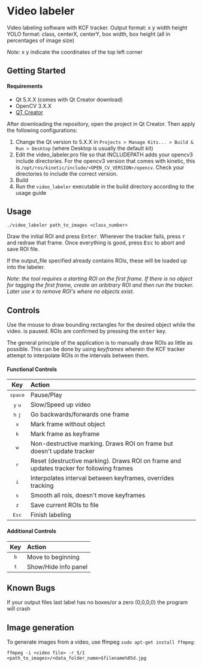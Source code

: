 # Video labeler

Video labeling software with KCF tracker.
Output format: x y width height
YOLO format: class, centerX, centerY, box width, box height (all in percentages of image size)

_Note:_ x y indicate the coordinates of the top left corner

## Getting Started
#### Requirements
* Qt 5.X.X (comes with Qt Creator download)
* OpenCV 3.X.X
* [QT Creator](https://www.qt.io/download)

After downloading the repository, open the project in Qt Creator. Then apply the following configurations:
1. Change the Qt version to 5.X.X in `Projects > Manage Kits... > Build & Run > Desktop` (where Desktop is usually the default kit)
2. Edit the video_labeler.pro file so that INCLUDEPATH adds your opencv3 include directories. For the opencv3 version that comes with kinetic, this is `/opt/ros/kinetic/include/<OPEN_CV_VERSION>/opencv`. Check your directories to include the correct version.
3. Build
4. Run the `video_labeler` executable in the build directory according to the usage guide

## Usage

`./video_labeler path_to_images <class_number>`

Draw the initial ROI and press <kbd>Enter</kbd>. Wherever the tracker fails, press
<kbd>r</kbd> and redraw that frame. Once everything is good, press <kbd>Esc</kbd> to abort and save ROI file.

If the output_file specified already contains ROIs, these will be loaded up into the labeler.

*Note: the tool requires a starting ROI on the first frame. If there is no object
for tagging the first frame, create an arbitrary ROI and then run the tracker.
Later use <kbd>x</kbd> to remove ROI's where no objects exist.*

## Controls

Use the mouse to draw bounding rectangles for the desired object while the video.
is paused. ROIs are confirmed by pressing the <kbd>enter</kbd> key.

The general principle of the application is to manually draw ROIs as little as
possible. This can be done by using _keyframes_ wherein the KCF tracker attempt
to interpolate ROIs in the intervals between them.

#### Functional Controls
|       Key        |    Action    |
|:----------------:|:-------------|
| <kbd>space</kbd>             | Pause/Play |
| <kbd>y</kbd> <kbd>u</kbd>    | Slow/Speed up video |
| <kbd>h</kbd> <kbd>j</kbd>    | Go backwards/forwards one frame |
| <kbd>x</kbd>     | Mark frame without object |
| <kbd>k</kbd>     | Mark frame as keyframe |
| <kbd>w</kbd>     | Non-destructive marking. Draws ROI on frame but doesn't update tracker |
| <kbd>r</kbd>     | Reset (destructive marking). Draws ROI on frame and updates tracker for following frames |
| <kbd>i</kbd>     | Interpolates interval between keyframes, overrides tracking |
| <kbd>s</kbd>     | Smooth all rois, doesn't move keyframes |
| <kbd>z</kbd>     | Save current ROIs to file |
| <kbd>Esc</kbd>   | Finish labeling |

#### Additional Controls
|       Key        |    Action    |
|:----------------:|:-------------|
| <kbd>b</kbd>     | Move to beginning |
| <kbd>t</kbd>     | Show/Hide info panel |

## Known Bugs

If your output files last label has no boxes/or a zero (0,0,0,0) the program will crash


## Image generation

To generate images from a video, use ffmpeg `sudo apt-get install ffmpeg`:

`ffmpeg -i <video file> -r 5/1 <path_to_images>/<data_folder_name>$filename%05d.jpg`
